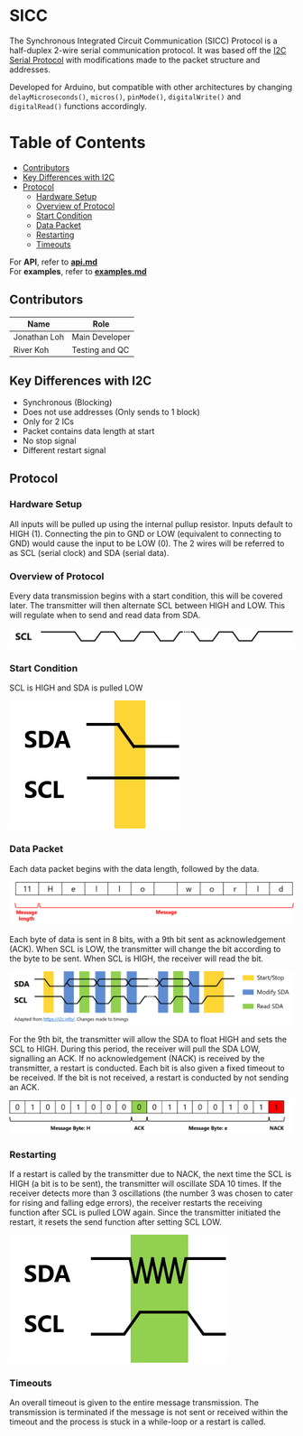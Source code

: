 # SICC
The Synchronous Integrated Circuit Communication (SICC) Protocol is a half-duplex 2-wire serial communication protocol. It was based off the [I2C Serial Protocol](https://i2c.info/) with modifications made to the packet structure and addresses. 

Developed for Arduino, but compatible with other architectures by changing `delayMicroseconds()`, `micros()`, `pinMode()`, `digitalWrite()` and `digitalRead()` functions accordingly.

# Table of Contents
- [Contributors](#contributors)
- [Key Differences with I2C](#key-differences-with-i2c)
- [Protocol](#protocol)
	- [Hardware Setup](#hardware-setup)
	- [Overview of Protocol](#overview-of-protocol)
	- [Start Condition](#start-condition)
	- [Data Packet](#data-packet)
	- [Restarting](#restarting)
	- [Timeouts](#timeouts)

For **API**, refer to **[api.md](docs/api.md)**<br>
For **examples**, refer to **[examples.md](docs/examples.md)**

## Contributors
Name | Role
--- | ---
Jonathan Loh | Main Developer
River Koh | Testing and QC

## Key Differences with I2C
- Synchronous (Blocking)
- Does not use addresses (Only sends to 1 block)
- Only for 2 ICs
- Packet contains data length at start
- No stop signal
- Different restart signal

## Protocol
### Hardware Setup
All inputs will be pulled up using the internal pullup resistor. Inputs default to HIGH (1). Connecting the pin to GND or LOW (equivalent to connecting to GND) would cause the input to be LOW (0). The 2 wires will be referred to as SCL (serial clock) and SDA (serial data).

### Overview of Protocol
Every data transmission begins with a start condition, this will be covered later. The transmitter will then alternate SCL between HIGH and LOW. This will regulate when to send and read data from SDA.

![Alternating Pattern of SCL](docs/scl-alt.png)

### Start Condition
SCL is HIGH and SDA is pulled LOW

![Start Condition](docs/start-cond.png)

### Data Packet
Each data packet begins with the data length, followed by the data.

![Data Packet](docs/data-packet.png)

Each byte of data is sent in 8 bits, with a 9th bit sent as acknowledgement (ACK). When SCL is LOW, the transmitter will change the bit according to the byte to be sent. When SCL is HIGH, the receiver will read the bit. 

![Data Transmission](docs/transmission.png)

For the 9th bit, the transmitter will allow the SDA to float HIGH and sets the SCL to HIGH. During this period, the receiver will pull the SDA LOW, signalling an ACK. If no acknowledgement (NACK) is received by the transmitter, a restart is conducted. Each bit is also given a fixed timeout to be received. If the bit is not received, a restart is conducted by not sending an ACK.

![Acknowledgement](docs/ack.png)

### Restarting
If a restart is called by the transmitter due to NACK, the next time the SCL is HIGH (a bit is to be sent), the transmitter will oscillate SDA 10 times. If the receiver detects more than 3 oscillations (the number 3 was chosen to cater for rising and falling edge errors), the receiver restarts the receiving function after SCL is pulled LOW again. Since the transmitter initiated the restart, it resets the send function after setting SCL LOW.

![Restart Condition](docs/restart-cond.png)

### Timeouts
An overall timeout is given to the entire message transmission. The transmission is terminated if the message is not sent or received within the timeout and the process is stuck in a while-loop or a restart is called. 
